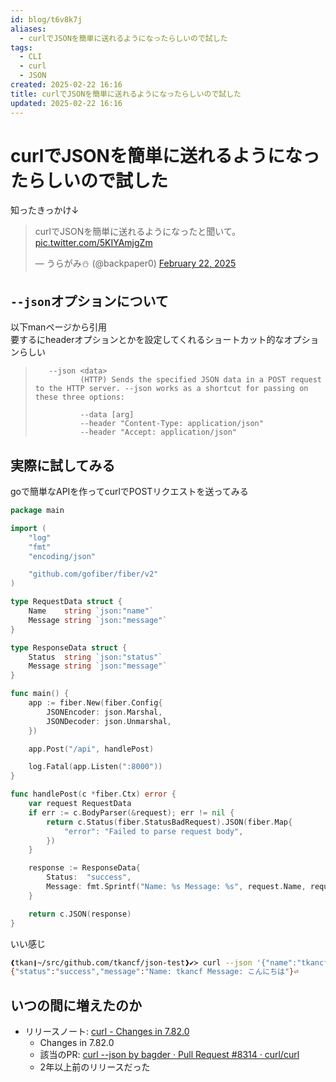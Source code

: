 ```yaml
---
id: blog/t6v8k7j
aliases:
  - curlでJSONを簡単に送れるようになったらしいので試した
tags:
  - CLI
  - curl
  - JSON
created: 2025-02-22 16:16
title: curlでJSONを簡単に送れるようになったらしいので試した
updated: 2025-02-22 16:16
---
```


# curlでJSONを簡単に送れるようになったらしいので試した

知ったきっかけ↓
<blockquote class="twitter-tweet"><p lang="ja" dir="ltr">curlでJSONを簡単に送れるようになったと聞いて。 <a href="https://t.co/5KIYAmjgZm">pic.twitter.com/5KIYAmjgZm</a></p>&mdash; うらがみ⛄ (@backpaper0) <a href="https://twitter.com/backpaper0/status/1893161690373787688?ref_src=twsrc%5Etfw">February 22, 2025</a></blockquote> <script async src="https://platform.twitter.com/widgets.js" charset="utf-8"></script>

## `--json`オプションについて

以下manページから引用  
要するにheaderオプションとかを設定してくれるショートカット的なオプションらしい

>        --json <data>
>               (HTTP) Sends the specified JSON data in a POST request to the HTTP server. --json works as a shortcut for passing on these three options:
> 
>               --data [arg]
>               --header "Content-Type: application/json"
>               --header "Accept: application/json"

## 実際に試してみる

goで簡単なAPIを作ってcurlでPOSTリクエストを送ってみる

```go
package main

import (
    "log"
    "fmt"
    "encoding/json"

    "github.com/gofiber/fiber/v2"
)

type RequestData struct {
    Name    string `json:"name"`
    Message string `json:"message"`
}

type ResponseData struct {
    Status  string `json:"status"`
    Message string `json:"message"`
}

func main() {
    app := fiber.New(fiber.Config{
        JSONEncoder: json.Marshal,
        JSONDecoder: json.Unmarshal,
    })

    app.Post("/api", handlePost)

    log.Fatal(app.Listen(":8000"))
}

func handlePost(c *fiber.Ctx) error {
    var request RequestData
    if err := c.BodyParser(&request); err != nil {
        return c.Status(fiber.StatusBadRequest).JSON(fiber.Map{
            "error": "Failed to parse request body",
        })
    }

    response := ResponseData{
        Status:  "success",
        Message: fmt.Sprintf("Name: %s Message: %s", request.Name, request.Message),
    }

    return c.JSON(response)
}
```

いい感じ

```sh
❰tkan❙~/src/github.com/tkancf/json-test❱✔≻ curl --json '{"name":"tkancf", "message":"こんにちは"}' localhost:8000/api
{"status":"success","message":"Name: tkancf Message: こんにちは"}⏎
```

## いつの間に増えたのか

- リリースノート: [curl - Changes in 7.82.0](https://curl.se/ch/7.82.0.html)  
    - Changes in 7.82.0
    - 該当のPR: [curl --json by bagder · Pull Request #8314 · curl/curl](https://github.com/curl/curl/pull/8314)
    - 2年以上前のリリースだった


